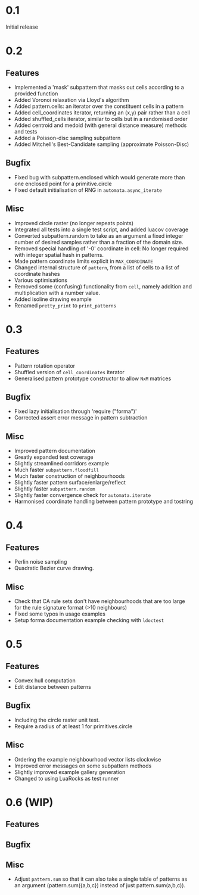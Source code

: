 # 0.1
Initial release

# 0.2

## Features
- Implemented a 'mask' subpattern that masks out cells according to a provided
  function
- Added Voronoi relaxation via Lloyd's algorithm
- Added pattern.cells: an iterator over the constituent cells in a pattern
- Added cell_coordinates iterator, returning an (x,y) pair rather than a cell
- Added shuffled_cells iterator, similar to cells but in a randomised order
- Added centroid and medoid (with general distance measure) methods and tests
- Added a Poisson-disc sampling subpattern
- Added Mitchell's Best-Candidate sampling (approximate Poisson-Disc)

## Bugfix
- Fixed bug with subpattern.enclosed which would generate more than one enclosed
  point for a primitive.circle
- Fixed default initialisation of RNG in `automata.async_iterate`

## Misc
- Improved circle raster (no longer repeats points)
- Integrated all tests into a single test script, and added luacov coverage
- Converted subpattern.random to take as an argument a fixed integer number of
  desired samples rather than a fraction of the domain size.
- Removed special handling of '-0' coordinate in cell: No longer required with
  integer spatial hash in patterns.
- Made pattern coordinate limits explicit in `MAX_COORDINATE`
- Changed internal structure of `pattern`, from a list of cells to a list of
  coordinate hashes
- Various optimisations
- Removed some (confusing) functionality from `cell`, namely addition and
  multiplication with a number value.
- Added isoline drawing example
- Renamed `pretty_print` to `print_patterns`

# 0.3

## Features
- Pattern rotation operator
- Shuffled version of `cell_coordinates` iterator
- Generalised pattern prototype constructor to allow `NxM` matrices 

## Bugfix
- Fixed lazy initialisation through 'require ("forma")'
- Corrected assert error message in pattern subtraction

## Misc
- Improved pattern documentation
- Greatly expanded test coverage
- Slightly streamlined corridors example
- Much faster `subpattern.floodfill`
- Much faster construction of neighbourhoods
- Slightly faster pattern surface/enlarge/reflect
- Slightly faster `subpattern.random`
- Slightly faster convergence check for `automata.iterate`
- Harmonised coordinate handling between pattern prototype and tostring
  

# 0.4

## Features
- Perlin noise sampling
- Quadratic Bezier curve drawing.

## Misc
 - Check that CA rule sets don't have neighbourhoods that are too large for 
   the rule signature format (>10 neighbours)
 - Fixed some typos in usage examples
 - Setup forma documentation example checking with `ldoctest`

# 0.5

## Features
 - Convex hull computation
 - Edit distance between patterns

## Bugfix
 - Including the circle raster unit test.
 - Require a radius of at least 1 for primitives.circle

## Misc
 - Ordering the example neighbourhood vector lists clockwise
 - Improved error messages on some subpattern methods
 - Slightly improved example gallery generation
 - Changed to using LuaRocks as test runner

# 0.6 (WIP)

## Features

## Bugfix

## Misc
 - Adjust `pattern.sum` so that it can also take a single table of patterns as
   an argument (pattern.sum({a,b,c}) instead of just pattern.sum(a,b,c)).
